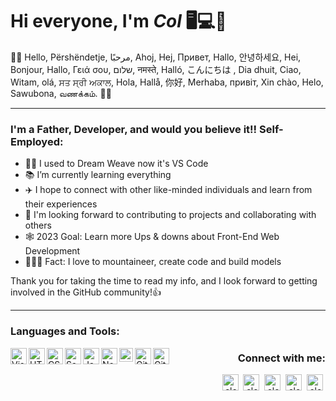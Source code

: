 # Hi everyone, I'm <em>Col</em> 🖥️💻📱

👋🏻 Hello, Përshëndetje, مرحبًا, Ahoj, Hej, Привет, Hallo, 안녕하세요, Hei, Bonjour, Hallo, Γειά σου, שלום, नमस्ते, Halló, こんにちは , Dia dhuit, Ciao, Witam, olá, ਸਤ ਸ੍ਰੀ ਅਕਾਲ, Hola, Hallå, 你好, Merhaba, привіт, Xin chào, Helo, Sawubona, வணக்கம். 🙋‍♂️

---

### I'm a Father, Developer, and would you believe it!! Self-Employed:

- 🧑‍💻 I used to Dream Weave now it's VS Code
- 📚 I’m currently learning everything
- ✈️ I hope to connect with other like-minded individuals and learn from their experiences
- 👀 I'm looking forward to contributing to projects and collaborating with others
- 🕸️ 2023 Goal: Learn more Ups & downs about Front-End Web Development
- 🧗🏻‍♀️ Fact: I love to mountaineer, create code and build models

Thank you for taking the time to read my info, and I look forward to getting involved in the GitHub community!👍

---

### Languages and Tools:

<div>
<img src="https://cdn.jsdelivr.net/gh/devicons/devicon/icons/vscode/vscode-original.svg" title="Visual Studio Code" align="left" alt="Visual Studio Code" width="26px" />
<img src="https://cdn.jsdelivr.net/gh/devicons/devicon/icons/html5/html5-original.svg" title="HTML5" align="left" alt="HTML5" width="26px" />
<img src="https://cdn.jsdelivr.net/gh/devicons/devicon/icons/css3/css3-original.svg" title="CSS3" align="left" alt="CSS3" width="26px" />
<img src="https://cdn.jsdelivr.net/gh/devicons/devicon/icons/sass/sass-original.svg" title="Sass" align="left" alt="Sass" width="26px" />
<img src="https://cdn.jsdelivr.net/gh/devicons/devicon/icons/javascript/javascript-original.svg" title="JavaScript" align="left" alt="JavaScript" width="26px" />
<img src="https://user-images.githubusercontent.com/126211151/224826443-22d822b8-fb39-4228-bec2-ea360d4b562f.svg" title="Node.js" align="left" alt="Node.js" width="26" />
<img src="https://user-images.githubusercontent.com/126211151/222702561-2d385921-5d6c-4066-8727-f7425ce417ca.png" title="SQL" align="left" alt="SQL" width="22px" />
<img src="https://user-images.githubusercontent.com/126211151/224826419-ee338795-2a9c-43d7-9c27-18c397f25bde.svg" title="Git" align="left" alt="Git" width="26px" />
<img src="https://user-images.githubusercontent.com/3369400/139447912-e0f43f33-6d9f-45f8-be46-2df5bbc91289.png" title="GitHub" align="left" alt="GitHub" width="26px" />
</div>

<h3 align="right">Connect with me:</h3>
<p align="right">
<a href="https://fb.com/cleitch" target="blank"><img align="center" src="https://raw.githubusercontent.com/rahuldkjain/github-profile-readme-generator/master/src/images/icons/Social/facebook.svg" alt="cleitch" height="26" width="26" /></a>&nbsp;
<a href="https://linkedin.com/in/cleitch01" target="blank"><img align="center" src="https://raw.githubusercontent.com/rahuldkjain/github-profile-readme-generator/master/src/images/icons/Social/linked-in-alt.svg" alt="cleitch01" height="26" width="26" /></a>&nbsp;
<a href="https://instagram.com/cleitch01" target="blank"><img align="center" src="https://raw.githubusercontent.com/rahuldkjain/github-profile-readme-generator/master/src/images/icons/Social/instagram.svg" alt="cleitch01" width="26" /></a>&nbsp;
<a href="https://twitter.com/cleitch01" target="blank"><img align="center" src="https://raw.githubusercontent.com/rahuldkjain/github-profile-readme-generator/master/src/images/icons/Social/twitter.svg" alt="cleitch01" width="26" /></a>&nbsp;
<a href="https://codepen.io/Col-l" target="blank"><img align="center" src="https://raw.githubusercontent.com/rahuldkjain/github-profile-readme-generator/master/src/images/icons/Social/codepen.svg" alt="cleitch01" width="26" /></a>&nbsp;
</p>
